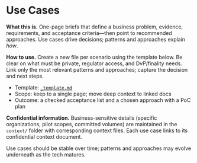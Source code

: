 # Use Cases

**What this is.** One-page briefs that define a business problem, evidence, requirements, and acceptance criteria—then point to recommended approaches. Use cases drive decisions; patterns and approaches explain *how*.

**How to use.** Create a new file per scenario using the template below. Be clear on what must be private, regulator access, and DvP/finality needs. Link only the most relevant patterns and approaches; capture the decision and next steps.

- Template: [`_template.md`](./_template.md)
- Scope: keep to a single page; move deep context to linked docs
- Outcome: a checked acceptance list and a chosen approach with a PoC plan

**Confidential information.** Business-sensitive details (specific organizations, pilot scopes, committed volumes) are maintained in the `context/` folder with corresponding context files. Each use case links to its confidential context document.

Use cases should be stable over time; patterns and approaches may evolve underneath as the tech matures.
